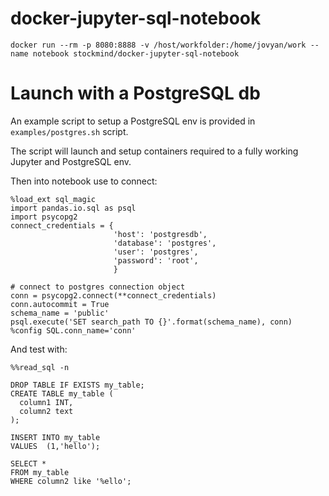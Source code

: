 # docker-jupyter-sql-notebook

```
docker run --rm -p 8080:8888 -v /host/workfolder:/home/jovyan/work --name notebook stockmind/docker-jupyter-sql-notebook
```

# Launch with a PostgreSQL db

An example script to setup a PostgreSQL env is provided in `examples/postgres.sh` script.

The script will launch and setup containers required to a fully working Jupyter and PostgreSQL env.

Then into notebook use to connect:
```
%load_ext sql_magic
import pandas.io.sql as psql
import psycopg2
connect_credentials = {
                       'host': 'postgresdb',
                       'database': 'postgres',
                       'user': 'postgres',
                       'password': 'root',
                       }

# connect to postgres connection object
conn = psycopg2.connect(**connect_credentials)
conn.autocommit = True
schema_name = 'public'
psql.execute('SET search_path TO {}'.format(schema_name), conn)
%config SQL.conn_name='conn'
```

And test with:
```
%%read_sql -n

DROP TABLE IF EXISTS my_table;
CREATE TABLE my_table (
  column1 INT,
  column2 text
);

INSERT INTO my_table 
VALUES  (1,'hello');

SELECT *
FROM my_table
WHERE column2 like '%ello';
```
